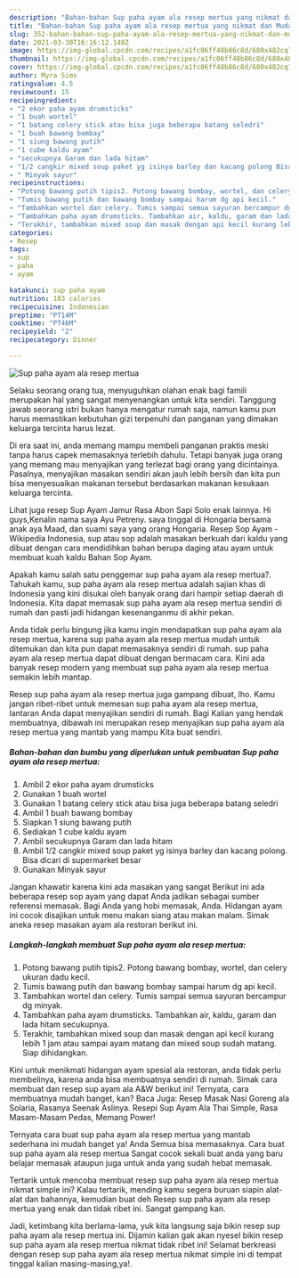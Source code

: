 ```yaml
---
description: "Bahan-bahan Sup paha ayam ala resep mertua yang nikmat dan Mudah Dibuat"
title: "Bahan-bahan Sup paha ayam ala resep mertua yang nikmat dan Mudah Dibuat"
slug: 352-bahan-bahan-sup-paha-ayam-ala-resep-mertua-yang-nikmat-dan-mudah-dibuat
date: 2021-03-30T16:16:12.148Z
image: https://img-global.cpcdn.com/recipes/a1fc06ff48b86c8d/680x482cq70/sup-paha-ayam-ala-resep-mertua-foto-resep-utama.jpg
thumbnail: https://img-global.cpcdn.com/recipes/a1fc06ff48b86c8d/680x482cq70/sup-paha-ayam-ala-resep-mertua-foto-resep-utama.jpg
cover: https://img-global.cpcdn.com/recipes/a1fc06ff48b86c8d/680x482cq70/sup-paha-ayam-ala-resep-mertua-foto-resep-utama.jpg
author: Myra Sims
ratingvalue: 4.5
reviewcount: 15
recipeingredient:
- "2 ekor paha ayam drumsticks"
- "1 buah wortel"
- "1 batang celery stick atau bisa juga beberapa batang seledri"
- "1 buah bawang bombay"
- "1 siung bawang putih"
- "1 cube kaldu ayam"
- "secukupnya Garam dan lada hitam"
- "1/2 cangkir mixed soup paket yg isinya barley dan kacang polong Bisa dicari di supermarket besar"
- " Minyak sayur"
recipeinstructions:
- "Potong bawang putih tipis2. Potong bawang bombay, wortel, dan celery ukuran dadu kecil."
- "Tumis bawang putih dan bawang bombay sampai harum dg api kecil."
- "Tambahkan wortel dan celery. Tumis sampai semua sayuran bercampur dg minyak."
- "Tambahkan paha ayam drumsticks. Tambahkan air, kaldu, garam dan lada hitam secukupnya."
- "Terakhir, tambahkan mixed soup dan masak dengan api kecil kurang lebih 1 jam atau sampai ayam matang dan mixed soup sudah matang. Siap dihidangkan."
categories:
- Resep
tags:
- sup
- paha
- ayam

katakunci: sup paha ayam 
nutrition: 183 calories
recipecuisine: Indonesian
preptime: "PT14M"
cooktime: "PT46M"
recipeyield: "2"
recipecategory: Dinner

---
```



![Sup paha ayam ala resep mertua](https://img-global.cpcdn.com/recipes/a1fc06ff48b86c8d/680x482cq70/sup-paha-ayam-ala-resep-mertua-foto-resep-utama.jpg)

Selaku seorang orang tua, menyuguhkan olahan enak bagi famili merupakan hal yang sangat menyenangkan untuk kita sendiri. Tanggung jawab seorang istri bukan hanya mengatur rumah saja, namun kamu pun harus memastikan kebutuhan gizi terpenuhi dan panganan yang dimakan keluarga tercinta harus lezat.

Di era  saat ini, anda memang mampu membeli panganan praktis meski tanpa harus capek memasaknya terlebih dahulu. Tetapi banyak juga orang yang memang mau menyajikan yang terlezat bagi orang yang dicintainya. Pasalnya, menyajikan masakan sendiri akan jauh lebih bersih dan kita pun bisa menyesuaikan makanan tersebut berdasarkan makanan kesukaan keluarga tercinta. 

Lihat juga resep Sup Ayam Jamur Rasa Abon Sapi Solo enak lainnya. Hi guys,Kenalin nama saya Ayu Petreny. saya tinggal di Hongaria bersama anak aya Maad, dan suami saya yang orang Hongaria. Resep Sop Ayam - Wikipedia Indonesia, sup atau sop adalah masakan berkuah dari kaldu yang dibuat dengan cara mendidihkan bahan berupa daging atau ayam untuk membuat kuah kaldu Bahan Sop Ayam.

Apakah kamu salah satu penggemar sup paha ayam ala resep mertua?. Tahukah kamu, sup paha ayam ala resep mertua adalah sajian khas di Indonesia yang kini disukai oleh banyak orang dari hampir setiap daerah di Indonesia. Kita dapat memasak sup paha ayam ala resep mertua sendiri di rumah dan pasti jadi hidangan kesenanganmu di akhir pekan.

Anda tidak perlu bingung jika kamu ingin mendapatkan sup paha ayam ala resep mertua, karena sup paha ayam ala resep mertua mudah untuk ditemukan dan kita pun dapat memasaknya sendiri di rumah. sup paha ayam ala resep mertua dapat dibuat dengan bermacam cara. Kini ada banyak resep modern yang membuat sup paha ayam ala resep mertua semakin lebih mantap.

Resep sup paha ayam ala resep mertua juga gampang dibuat, lho. Kamu jangan ribet-ribet untuk memesan sup paha ayam ala resep mertua, lantaran Anda dapat menyajikan sendiri di rumah. Bagi Kalian yang hendak membuatnya, dibawah ini merupakan resep menyajikan sup paha ayam ala resep mertua yang mantab yang mampu Kita buat sendiri.

<!--inarticleads1-->

##### Bahan-bahan dan bumbu yang diperlukan untuk pembuatan Sup paha ayam ala resep mertua:

1. Ambil 2 ekor paha ayam drumsticks
1. Gunakan 1 buah wortel
1. Gunakan 1 batang celery stick atau bisa juga beberapa batang seledri
1. Ambil 1 buah bawang bombay
1. Siapkan 1 siung bawang putih
1. Sediakan 1 cube kaldu ayam
1. Ambil secukupnya Garam dan lada hitam
1. Ambil 1/2 cangkir mixed soup paket yg isinya barley dan kacang polong. Bisa dicari di supermarket besar
1. Gunakan  Minyak sayur


Jangan khawatir karena kini ada masakan yang sangat Berikut ini ada beberapa resep sop ayam yang dapat Anda jadikan sebagai sumber referensi memasak. Bagi Anda yang hobi memasak, Anda. Hidangan ayam ini cocok disajikan untuk menu makan siang atau makan malam. Simak aneka resep masakan ayam ala restoran berikut ini. 

<!--inarticleads2-->

##### Langkah-langkah membuat Sup paha ayam ala resep mertua:

1. Potong bawang putih tipis2. Potong bawang bombay, wortel, dan celery ukuran dadu kecil.
1. Tumis bawang putih dan bawang bombay sampai harum dg api kecil.
1. Tambahkan wortel dan celery. Tumis sampai semua sayuran bercampur dg minyak.
1. Tambahkan paha ayam drumsticks. Tambahkan air, kaldu, garam dan lada hitam secukupnya.
1. Terakhir, tambahkan mixed soup dan masak dengan api kecil kurang lebih 1 jam atau sampai ayam matang dan mixed soup sudah matang. Siap dihidangkan.


Kini untuk menikmati hidangan ayam spesial ala restoran, anda tidak perlu membelinya, karena anda bisa membuatnya sendiri di rumah. Simak cara membuat dan resep sup ayam ala A&amp;W berikut ini! Ternyata, cara membuatnya mudah banget, kan? Baca Juga: Resep Masak Nasi Goreng ala Solaria, Rasanya Seenak Aslinya. Resepi Sup Ayam Ala Thai Simple, Rasa Masam-Masam Pedas, Memang Power! 

Ternyata cara buat sup paha ayam ala resep mertua yang mantab sederhana ini mudah banget ya! Anda Semua bisa memasaknya. Cara buat sup paha ayam ala resep mertua Sangat cocok sekali buat anda yang baru belajar memasak ataupun juga untuk anda yang sudah hebat memasak.

Tertarik untuk mencoba membuat resep sup paha ayam ala resep mertua nikmat simple ini? Kalau tertarik, mending kamu segera buruan siapin alat-alat dan bahannya, kemudian buat deh Resep sup paha ayam ala resep mertua yang enak dan tidak ribet ini. Sangat gampang kan. 

Jadi, ketimbang kita berlama-lama, yuk kita langsung saja bikin resep sup paha ayam ala resep mertua ini. Dijamin kalian gak akan nyesel bikin resep sup paha ayam ala resep mertua nikmat tidak ribet ini! Selamat berkreasi dengan resep sup paha ayam ala resep mertua nikmat simple ini di tempat tinggal kalian masing-masing,ya!.


